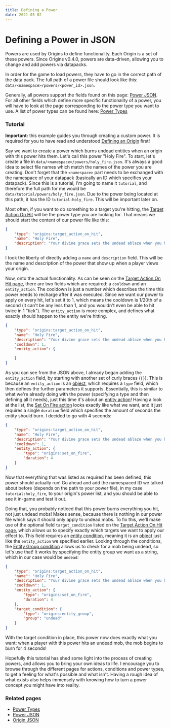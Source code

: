 ```yaml
---
title: Defining a Power
date: 2021-05-02
---
```


# Defining a Power in JSON

Powers are used by Origins to define functionality. Each Origin is a set of these powers. Since Origins v0.4.0, powers are data-driven, allowing you to change and add powers via datapacks.

In order for the game to load powers, they have to go in the correct path of the data pack. The full path of a power file should look like this: `data/<namespace>/powers/<power_id>.json`.

Generally, all powers support the fields found on this page: [Power JSON](../../json/power.md). For all other fields which define more specific functionality of a power, you will have to look at the page corresponding to the power type you want to use. A list of power types can be found here: [Power Types](../../types/power_types.md)

### Tutorial

**Important:** this example guides you through creating a custom power. It is required for you to have read and understood [Defining an Origin](define_origin.md) first!

Say we want to create a power which burns undead entities when an origin with this power hits them. Let's call this power "Holy Fire". To start, let's create a file in `data/<namespace>/powers/holy_fire.json`. It's always a good idea to select file names which match the names of the power you are creating. Don't forget that the `<namespace>` part needs to be exchanged with the namespace of your datapack (basically an ID which specifies your datapack). Since this is a tutorial, I'm going to name it `tutorial`, and therefore the full path for me would be `data/tutorial/powers/holy_fire.json`. Due to the power being located at this path, it has the ID `tutorial:holy_fire`. This will be important later on.

Most often, if you want to do something to a target you're hitting, the [Target Action On Hit](../../types/power_types/target_action_on_hit.md) will be the power type you are looking for. That means we should start the content of our power file like this:

```json
{
	"type": "origins:target_action_on_hit",
	"name": "Holy Fire",
	"description": "Your divine grace sets the undead ablaze when you hit them."
}
```

I took the liberty of directly adding a `name` and `description` field. This will be the name and description of the power that show up when a player views your origin.

Now, onto the actual functionality. As can be seen on the [Target Action On Hit page](../../types/power_types/target_action_on_hit.md), there are two fields which are required: a `cooldown` and an `entity_action`. The cooldown is just a number which describes the time this power needs to recharge after it was executed. Since we want our power to apply on every hit, let's set it to 1, which means the cooldown is 1/20th of a second (it can't be any less than 1, and you wouldn't even be able to hit twice in 1 "tick"). The `entity_action` is more complex, and defines what exactly should happen to the entity we're hitting.

```json
{
	"type": "origins:target_action_on_hit",
	"name": "Holy Fire",
	"description": "Your divine grace sets the undead ablaze when you hit them.",
	"cooldown": 1,
	"entity_action": {

	}
}
```

As you can see from the JSON above, I already began adding the `entity_action` field, by starting with another set of curly braces (`{}`). This is because an `entity_action` is an [object](../../types/data_types/object.md), which requires a `type` field, which then defines the further parameters it supports. Essentially, this is similar to what we're already doing with the power (specifying a type and then defining all it needs), just this time it's about an [entity action](../../types/entity_actions.md)! Having a look at the list, the [Set On Fire action](../../types/entity_actions/set_on_fire.md) looks exactly like what we want, and it just requires a single `duration` field which specifies the amount of seconds the entity should burn. I decided to go with 4 seconds:

```json
{
	"type": "origins:target_action_on_hit",
	"name": "Holy Fire",
	"description": "Your divine grace sets the undead ablaze when you hit them.",
	"cooldown": 1,
	"entity_action": {
		"type": "origins:set_on_fire",
		"duration": 4
	}
}
```

Now that everything that was listed as required has been defined, this power should actually run! Go ahead and add the namespaced ID we talked about before (depends on the path to your power file), in my case `tutorial:holy_fire`, to your origin's power list, and you should be able to see it in-game and test it out.

Doing that, you probably noticed that this power burns everything you hit, not just undead mobs! Makes sense, because there is nothing in our power file which says it should only apply to undead mobs. To fix this, we'll make use of the optional field `target_condition` listed on the [Target Action On Hit page](../../types/power_types/target_action_on_hit.md), which allows us to specify exactly which targets we want to apply our effect to. This field requires an [entity condition](../../types/entity_conditions.md), meaning it is an [object](../../types/data_types/object.md) just like the `entity_action` we specified earlier. Looking through the conditions, the [Entity Group condition](../../types/entity_conditions/entity_group.md) allows us to check for a mob being undead, so let's use that! It works by specifying the entity group we want as a string, which in our case would be `undead`:

```json
{
	"type": "origins:target_action_on_hit",
	"name": "Holy Fire",
	"description": "Your divine grace sets the undead ablaze when you hit them.",
	"cooldown": 1,
	"entity_action": {
		"type": "origins:set_on_fire",
		"duration": 4
	},
	"target_condition": {
		"type": "origins:entity_group",
		"group": "undead"
	}
}
```

With the target condition in place, this power now does exactly what you want: when a player with this power hits an undead mob, the mob begins to burn for 4 seconds!

Hopefully this tutorial has shed some light into the process of creating powers, and allows you to bring your own ideas to life. I encourage you to browse through the different pages for actions, conditions and power types, to get a feeling for what's possible and what isn't. Having a rough idea of what exists also helps immensely with knowing how to turn a power concept you might have into reality.

### Related pages

* [Power Types](../../types/power_types.md)
* [Power JSON](../../json/power.md)
* [Origin JSON](../../json/origin.md.md)

